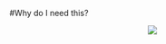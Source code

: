 #Why do I need this?
<center><img src="http://icanhascheezburger.files.wordpress.com/2009/10/funny-pictures-cat-is-canadian.jpg" /></center>

